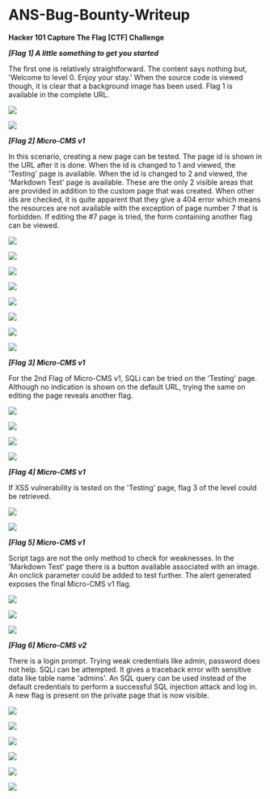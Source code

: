 # ANS-Bug-Bounty-Writeup

<b>Hacker 101 Capture The Flag [CTF] Challenge</b>

<b><i> [Flag 1] A little something to get you started</i></b>

The first one is relatively straightforward. The content says nothing but, 'Welcome to level 0. Enjoy your stay.' When the source code is viewed though, it is clear that a background image has been used. Flag 1 is available in the complete URL.

![](https://github.com/dkitdfir/ANS-Bug-Bounty-Writeup/blob/master/images/flag-1.png)

![](https://github.com/dkitdfir/ANS-Bug-Bounty-Writeup/blob/master/images/flag-1-1.png)

<b><i>[Flag 2] Micro-CMS v1</i></b>

In this scenario, creating a new page can be tested. The page id is shown in the URL after it is done. When the id is changed to 1 and viewed, the 'Testing' page is available. When the id is changed to 2 and viewed, the 'Markdown Test' page is available. These are the only 2 visible areas that are provided in addition to the custom page that was created. When other ids are checked, it is quite apparent that they give a 404 error which means the resources are not available with the exception of page number 7 that is forbidden. If editing the #7 page is tried, the form containing another flag can be viewed.

![](https://github.com/dkitdfir/ANS-Bug-Bounty-Writeup/blob/master/images/flag-2.png)

![](https://github.com/dkitdfir/ANS-Bug-Bounty-Writeup/blob/master/images/flag-2-1.png)

![](https://github.com/dkitdfir/ANS-Bug-Bounty-Writeup/blob/master/images/flag-2-2.png)

![](https://github.com/dkitdfir/ANS-Bug-Bounty-Writeup/blob/master/images/flag-2-3.png)

![](https://github.com/dkitdfir/ANS-Bug-Bounty-Writeup/blob/master/images/flag-2-4.png)

![](https://github.com/dkitdfir/ANS-Bug-Bounty-Writeup/blob/master/images/flag-2-5.png)

![](https://github.com/dkitdfir/ANS-Bug-Bounty-Writeup/blob/master/images/flag-2-6.png)

![](https://github.com/dkitdfir/ANS-Bug-Bounty-Writeup/blob/master/images/flag-2-7.png)

<b><i>[Flag 3] Micro-CMS v1</i></b>

For the 2nd Flag of Micro-CMS v1, SQLi can be tried on the 'Testing' page. Although no indication is shown on the default URL, trying the same on editing the page reveals another flag.

![](https://github.com/dkitdfir/ANS-Bug-Bounty-Writeup/blob/master/images/flag-3.png)

![](https://github.com/dkitdfir/ANS-Bug-Bounty-Writeup/blob/master/images/flag-3-1.png)

![](https://github.com/dkitdfir/ANS-Bug-Bounty-Writeup/blob/master/images/flag-3-2.png)

![](https://github.com/dkitdfir/ANS-Bug-Bounty-Writeup/blob/master/images/flag-3-3.png)

<b><i>[Flag 4] Micro-CMS v1</i></b>

If XSS vulnerability is tested on the 'Testing' page, flag 3 of the level could be retrieved.

![](https://github.com/dkitdfir/ANS-Bug-Bounty-Writeup/blob/master/images/flag-4.png)

![](https://github.com/dkitdfir/ANS-Bug-Bounty-Writeup/blob/master/images/flag-4-1.png)

<b><i>[Flag 5] Micro-CMS v1</i></b>

Script tags are not the only method to check for weaknesses. In the 'Markdown Test' page there is a button available associated with an image. An onclick parameter could be added to test further. The alert generated exposes the final Micro-CMS v1 flag.

![](https://github.com/dkitdfir/ANS-Bug-Bounty-Writeup/blob/master/images/flag-5.png)

![](https://github.com/dkitdfir/ANS-Bug-Bounty-Writeup/blob/master/images/flag-5-1.png)

![](https://github.com/dkitdfir/ANS-Bug-Bounty-Writeup/blob/master/images/flag-5-2.png)

<b><i>[Flag 6] Micro-CMS v2</i></b>

There is a login prompt. Trying weak credentials like admin, password does not help. SQLi can be attempted. It gives a traceback error with sensitive data like table name 'admins'. An SQL query can be used instead of the default credentials to perform a successful SQL injection attack and log in. A new flag is present on the private page that is now visible.

![](https://github.com/dkitdfir/ANS-Bug-Bounty-Writeup/blob/master/images/flag-6.png)

![](https://github.com/dkitdfir/ANS-Bug-Bounty-Writeup/blob/master/images/flag-6-1.png)

![](https://github.com/dkitdfir/ANS-Bug-Bounty-Writeup/blob/master/images/flag-6-2.png)

![](https://github.com/dkitdfir/ANS-Bug-Bounty-Writeup/blob/master/images/flag-6-3.png)

![](https://github.com/dkitdfir/ANS-Bug-Bounty-Writeup/blob/master/images/flag-6-4.png)

![](https://github.com/dkitdfir/ANS-Bug-Bounty-Writeup/blob/master/images/flag-6-5.png)






